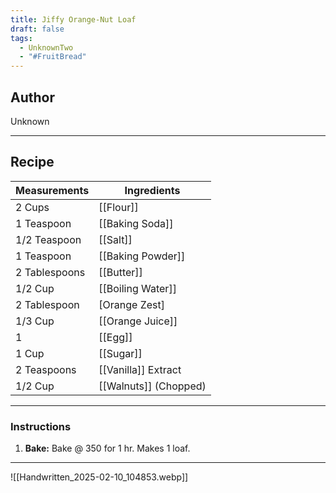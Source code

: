```yaml
---
title: Jiffy Orange-Nut Loaf
draft: false
tags:
  - UnknownTwo
  - "#FruitBread"
---
```

## Author
Unknown
___
## Recipe

| Measurements | Ingredients               |
| :----------- | ------------------------- |
|2 Cups|[[Flour]]|
|1 Teaspoon|[[Baking Soda]]|
|1/2 Teaspoon|[[Salt]]|
|1 Teaspoon|[[Baking Powder]]|
|2 Tablespoons|[[Butter]]|
|1/2 Cup|[[Boiling Water]]|
|2 Tablespoon|[Orange Zest]|
|1/3 Cup|[[Orange Juice]]|
|1|[[Egg]]|
|1 Cup|[[Sugar]]|
|2 Teaspoons|[[Vanilla]] Extract|
|1/2 Cup|[[Walnuts]] (Chopped)|
___
### Instructions
1. **Bake:** Bake @ 350 for 1 hr. Makes 1 loaf.

___
![[Handwritten_2025-02-10_104853.webp]]